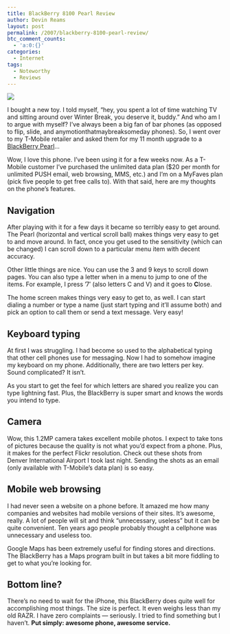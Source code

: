 ```yaml
---
title: BlackBerry 8100 Pearl Review
author: Devin Reams
layout: post
permalink: /2007/blackberry-8100-pearl-review/
btc_comment_counts:
  - 'a:0:{}'
categories:
  - Internet
tags:
  - Noteworthy
  - Reviews
---
```

[<img src="http://devinreams.com/wp-content/uploads/2007/01/blackberry.jpg" align="center" class="noborder" />][1]

I bought a new toy. I told myself, &#8220;hey, you spent a lot of time watching TV and sitting around over Winter Break, you deserve it, buddy.&#8221; And who am I to argue with myself? I&#8217;ve always been a big fan of bar phones (as opposed to flip, slide, and anymotionthatmaybreaksomeday phones). So, I went over to my T-Mobile retailer and asked them for my 11 month upgrade to a [BlackBerry Pearl][2]&#8230;

<!--more-->

Wow, I love this phone. I&#8217;ve been using it for a few weeks now. As a T-Mobile customer I&#8217;ve purchased the unlimited data plan ($20 per month for unlimited PUSH email, web browsing, MMS, etc.) and I&#8217;m on a MyFaves plan (pick five people to get free calls to). With that said, here are my thoughts on the phone&#8217;s features.

## Navigation

After playing with it for a few days it became so terribly easy to get around. The Pearl (horizontal and vertical scroll ball) makes things very easy to get to and move around. In fact, once you get used to the sensitivity (which can be changed) I can scroll down to a particular menu item with decent accuracy.

Other little things are nice. You can use the 3 and 9 keys to scroll down pages. You can also type a letter when in a menu to jump to one of the items. For example, I press &#8217;7&#8242; (also letters C and V) and it goes to **C**lose.

The home screen makes things very easy to get to, as well. I can start dialing a number or type a name (just start typing and it&#8217;ll assume both) and pick an option to call them or send a text message. Very easy!

## Keyboard typing

At first I was struggling. I had become so used to the alphabetical typing that other cell phones use for messaging. Now I had to somehow imagine my keyboard on my phone. Additionally, there are two letters per key. Sound complicated? It isn&#8217;t.

As you start to get the feel for which letters are shared you realize you can type lightning fast. Plus, the BlackBerry is super smart and knows the words you intend to type.

## Camera

Wow, this 1.2MP camera takes excellent mobile photos. I expect to take tons of pictures because the quality is not what you&#8217;d expect from a phone. Plus, it makes for the perfect Flickr resolution. Check out these shots from Denver International Airport I took last night. Sending the shots as an email (only available with T-Mobile&#8217;s data plan) is so easy.

## Mobile web browsing

I had never seen a website on a phone before. It amazed me how many companies and websites had mobile versions of their sites. It&#8217;s awesome, really. A lot of people will sit and think &#8220;unnecessary, useless&#8221; but it can be quite convenient. Ten years ago people probably thought a cellphone was unnecessary and useless too.

Google Maps has been extremely useful for finding stores and directions. The BlackBerry has a Maps program built in but takes a bit more fiddling to get to what you&#8217;re looking for.

## Bottom line?

There&#8217;s no need to wait for the iPhone, this BlackBerry does quite well for accomplishing most things. The size is perfect. It even weighs less than my old RAZR. I have zero complaints &#8212; seriously. I tried to find something but I haven&#8217;t. **Put simply: awesome phone, awesome service.**

 [1]: http://www.flickr.com/photos/devdev/342756630/
 [2]: http://www.blackberrypearl.com/